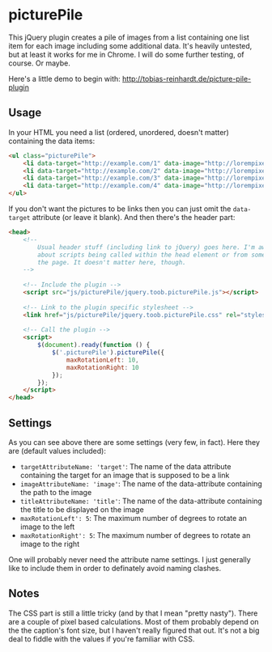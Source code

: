 picturePile
=========================

This jQuery plugin creates a pile of images from a list containing one list item for each image including some additional data. It's heavily untested, but at least it works for me in Chrome. I will do some further testing, of course. Or maybe.

Here's a little demo to begin with: http://tobias-reinhardt.de/picture-pile-plugin

Usage
-----
In your HTML you need a list (ordered, unordered, doesn't matter) containing the data items:
```html
<ul class="picturePile">
	<li data-target="http://example.com/1" data-image="http://lorempixel.com/300/250" data-title="First placeholder image"></li>
	<li data-target="http://example.com/2" data-image="http://lorempixel.com/300/250" data-title="Second placeholder image"></li>
	<li data-target="http://example.com/3" data-image="http://lorempixel.com/300/250" data-title="Third placeholder image"></li>
	<li data-target="http://example.com/4" data-image="http://lorempixel.com/300/250" data-title="And so on..."></li>
</ul>
```
If you don't want the pictures to be links then you can just omit the ```data-target``` attribute (or leave it blank). And then there's the header part:

```html
<head>
	<!-- 
		Usual header stuff (including link to jQuery) goes here. I'm aware of the discussion 
		about scripts being called within the head element or from some place at the end of 
		the page. It doesn't matter here, though.
	-->
	
	<!-- Include the plugin -->
	<script src="js/picturePile/jquery.toob.picturePile.js"></script>
	
	<!-- Link to the plugin specific stylesheet -->
	<link href="js/picturePile/jquery.toob.picturePile.css" rel="stylesheet" media="all">
	
	<!-- Call the plugin -->
	<script>
		$(document).ready(function () {
			$('.picturePile').picturePile({
				maxRotationLeft: 10,
				maxRotationRight: 10
			});
		});
	</script>
</head>
```
Settings
--------
As you can see above there are some settings (very few, in fact). Here they are (default values included):
* ```targetAttributeName: 'target'```: The name of the data attribute containing the target for an image that is supposed to be a link
* ```imageAttributeName: 'image'```: The name of the data-attribute containing the path to the image
* ```titleAttributeName: 'title'```: The name of the data-attribute containing the title to be displayed on the image
* ```maxRotationLeft': 5```: The maximum number of degrees to rotate an image to the left
* ```maxRotationRight': 5```: The maximum number of degrees to rotate an image to the right

One will probably never need the attribute name settings. I just generally like to include them in order to definately avoid naming clashes.

Notes
-----
The CSS part is still a little tricky (and by that I mean "pretty nasty"). There are a couple of pixel based calculations. Most of them probably depend on the the caption's font size, but I haven't really figured that out. It's not a big deal to fiddle with the values if you're familiar with CSS.
